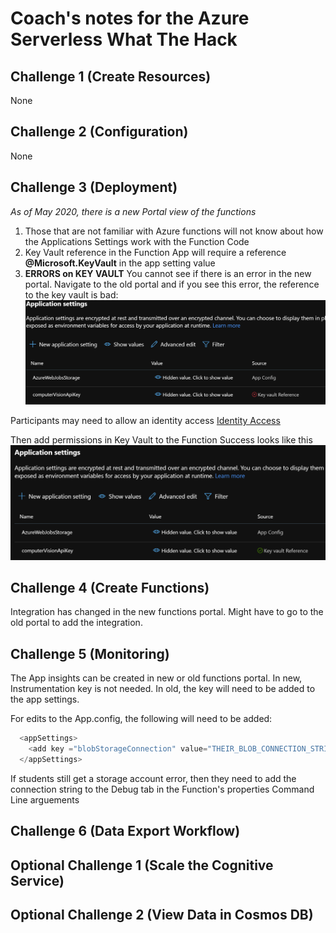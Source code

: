 # Coach's notes for the Azure Serverless What The Hack


## Challenge 1 (Create Resources)
None

## Challenge 2 (Configuration)
None

## Challenge 3 (Deployment)
*As of May 2020, there is a new Portal view of the functions*
1) Those that are not familiar with Azure functions will not know about how the Applications Settings work with the Function Code
2) Key Vault reference in the Function App will require a reference __@Microsoft.KeyVault__ in the app setting value
3) __ERRORS on KEY VAULT__
You cannot see if there is an error in the new portal.  Navigate to the old portal and if you see this error, the reference to the key vault is bad: ![Key Vault Error](./images/keyvault-error.PNG)

Participants may need to allow an identity access [Identity Access](https://docs.microsoft.com/en-us/azure/app-service/overview-managed-identity?context=azure%2Factive-directory%2Fmanaged-identities-azure-resources%2Fcontext%2Fmsi-context&tabs=dotnet)

Then add permissions in Key Vault to the Function
Success looks like this ![Key Vault Success](./images/keyvault-success.PNG)


## Challenge 4 (Create Functions)
Integration has changed in the new functions portal.  Might have to go to the old portal to add the integration.

## Challenge 5 (Monitoring)
The App insights can be created in new or old functions portal.  In new, Instrumentation key is not needed.  In old, the key will need to be added to the app settings.

For edits to the App.config, the following will need to be added:
```javascript
  <appSettings>
    <add key ="blobStorageConnection" value="THEIR_BLOB_CONNECTION_STRING"></add>
  </appSettings>
```

If students still get a storage account error, then they need to add the connection string to the Debug tab in the Function's properties Command Line arguements

## Challenge 6 (Data Export Workflow)


## Optional Challenge 1 (Scale the Cognitive Service)

## Optional Challenge 2 (View Data in Cosmos DB)
